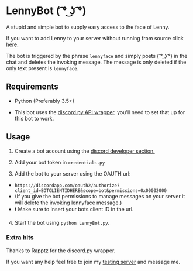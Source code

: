 # LennyBot ( ͡° ͜ʖ ͡°)
A stupid and simple bot to supply easy access to the face of Lenny.

If you want to add Lenny to your server without running from source click [here.](https://discordapp.com/oauth2/authorize?client_id=193179442665750528&scope=bot&permissions=0x00002000)

The bot is triggered by the phrase `lennyface` and simply posts ( ͡° ͜ʖ ͡°) in the chat and deletes the invoking message.
The message is only deleted if the only text present is `lennyface`.

## Requirements
* Python (Preferably 3.5+)

* This bot uses the [discord.py API wrapper](https://github.com/Rapptz/discord.py), you'll need to set that up for this bot to work.

## Usage

1. Create a bot account using the [discord developer section.](https://discordapp.com/developers/applications/me)
2. Add your bot token in `credentials.py`

3. Add the bot to your server using the OAUTH url:
  * `https://discordapp.com/oauth2/authorize?client_id=BOTCLIENTIDHERE&scope=bot&permissions=0x00002000`
  * (If you give the bot permissions to manage messages on your server it will delete the invoking lennyface message.)
  * :exclamation: Make sure to insert your bots client ID in the url.

4. Start the bot using `python LennyBot.py`.

### Extra bits
Thanks to Rapptz for the discord.py wrapper.

If you want any help feel free to join my [testing server](https://discord.gg/0n4QSS0mmQNtD5Ve) and message me.
